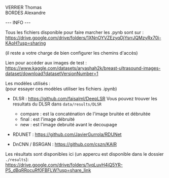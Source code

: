VERRIER Thomas  
BORDES Alexandre

--- INFO ---

Tous les fichiers disponible pour faire marcher les .pynb sont sur : 
https://drive.google.com/drive/folders/1XNnOYVZEzyqDjYsrrJQMzyRx70i-KAoH?usp=sharing

(il reste a votre charge de bien configurer les chemins d'accès)

Lien pour accéder aux images de test :  
https://www.kaggle.com/datasets/aryashah2k/breast-ultrasound-images-dataset/download?datasetVersionNumber=1

Les modèles utilisés :  
(pour essayer ces modèles utiliser les fichiers .ipynb)

- DLSR : 
https://github.com/faisalml/DeepLSR
Vous pouvez trouver les resultats du DLSR dans `data/results/DLSR`
    * compare : est la concaténation de l'image bruitée et débruitée
    * final : est l'image débruité
    * new : est l'image debruité avant le decoupage

- RDUNET :
https://github.com/JavierGurrola/RDUNet

- DnCNN / BSRGAN : 
https://github.com/cszn/KAIR

Les résultats sont disponibles ici (un appercu est disponible dans le dossier `./results`):  
https://drive.google.com/drive/folders/1vqLuvH4jQ5YR-P5_dBqRRocuRf0FBFLW?usp=share_link


